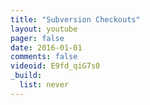 ```yaml
---
title: "Subversion Checkouts"
layout: youtube 
pager: false
date: 2016-01-01
comments: false
videoid: E9fd_qiG7s0
_build:
  list: never
---
```

